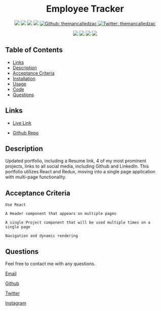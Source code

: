 <h1 align="center">Employee Tracker</h1>

<p align="center">
    <img src="https://img.shields.io/github/repo-size/themancalledzac/edens-portfolio" />
    <img src="https://img.shields.io/github/languages/top/themancalledzac/edens-portfolio"  />
    <img src="https://img.shields.io/github/issues/themancalledzac/edens-portfolio" />
    <img src="https://img.shields.io/github/last-commit/themancalledzac/edens-portfolio" >
    <a href="https://github.com/themancalledzac">
        <img alt="Github: themancalledzac" src="https://img.shields.io/github/followers/themancalledzac?style=social" target="_blank" />
    </a>
    <a href="https://twitter.com/themancalledzac">
        <img alt="Twitter: themancalledzac" src="https://img.shields.io/twitter/follow/themancalledzac.svg?style=social" target="_blank" />
    </a>
</p>
  
<p align="center">
    <img src="https://img.shields.io/badge/Javascript-yellow" />
    <img src="https://img.shields.io/badge/React-blue"  />
    <img src="https://img.shields.io/badge/-Material UI-green" />
    <img src="https://img.shields.io/badge/-Redux-red" >
</p>

## Table of Contents

- [Links](#links)
- [Description](#description)
- [Acceptance Criteria](#acceptance-criteria)
- [Installation](#installation)
- [Usage](#usage)
- [Code](#code)
- [Questions](#questions)

## Links

- [Live Link](https://www.zacedens.com/)

- [Github Repo](https://github.com/themancalledzac/edens-portfolio)

## Description

Updated portfolio, including a Resume link, 4 of my most prominent projects, links to all social media, including Github and LinkedIn.  This portfolio utilizes React and Redux, moving into a single page application with multi-page functionality. 


## Acceptance Criteria

```
Use React

A Header component that appears on multiple pages

A single Project component that will be used multiple times on a single page

Navigation and dynamic rendering

```

## Questions

Feel free to contact me with any questions.

[Email](mailto:themancalledzac@gmail.com)

[Github](https://github.com/themancalledzac)

[Twitter](https://twitter.com/themancalledzac)

[Instagram](https://www.instagram.com/themancalledzac/)